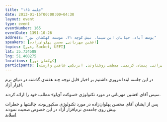 ```yaml
---
title: "جلسه ۱۶۵"
date: 2013-01-15T00:00:00+04:30
layout: event
type: event
eventNumber: 165
eventDate: 1391-10-26
address: "یوسف آباد، خیابان ابن سینا، نبش کوچه ۳۱، موسسه کهکشان نور"
speakers: [افشین مهربانی, محسن پهلوان‌زاده]
topics: [خبر, Socket, UEFI]
lat: 35.734588
lng: 51.408275
locations: [کهکشان نور]
participants: [محمد درویش, امیل اشکوری, سید محمد مسعود صدرنژاد, امیرحسین گودرزی, علیرضا صفری, حسام اینانلو, سجاد بهاء, رضا علیزاده مجد, علی خادم, رضا سامعی, علی علیزاده, سید مجید عظیمی, سمانه شاه‌محمدی, نیلوفر قادر, مهدی بیاضی, حمید روحی, احمد حسینی, افشین مهربانی, پویا قاسمی, شهروز جعفری, کوشا اسماعیل‌پور, شیوا شاهرخی, حمید عظیمی, محمود مسیح تهران, علی قاضی مرادی, اشکان قاسمی, سیاوش صفی, بهنام بهجت‌مرندی, علی جمال‌زاده, پارسا فاتحی, امیل صدق, سعید وایقانی, محمد افاضاتی, مازیار سجوئیان, محسن پهلوان‌زاده, رهام رفیعی تهرانی, پیمان کریمی, مصطفی روشناوند, ایریکس, شاهین وارسته]
---
```

در این جلسه ابتدا مروری داشتیم بر اخبار قابل توجه چند هفته‌ی گذشته در دنیای نرم افزار آزاد.

سپس آقای افشین مهربانی در مورد تکنولوژی «سوکت آی‌او» مطلب خود را ارائه کردند.

پس از ایشان آقای محسن پهلوان‌زاده در مورد تکنولوژی سکیوربوت، چالشها و خطرات پیش روی جامعه‌ی نرم‌افزار آزاد در این خصوص صحبت نمودند.  
[اسلاید](/events/presentations/165/uefi.pdf)  